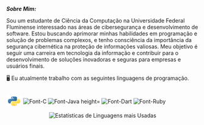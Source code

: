 **_Sobre Mim:_**

Sou um estudante de Ciência da Computação na Universidade Federal Fluminense interessado nas áreas de cibersegurança e desenvolvimento de software. Estou buscando aprimorar minhas habilidades em programação e solução de problemas complexos, e tenho consciência da importância da segurança cibernética na proteção de informações valiosas. Meu objetivo é seguir uma carreira em tecnologia da informação e contribuir para o desenvolvimento de soluções inovadoras e seguras para empresas e usuários finais.

🖥️ Eu atualmente trabalho com as seguintes linguagens de programação.


  <div style="display: inline_block"><br> 
  <img align="center" alt="Font-Python" height="30" width="40" src="https://raw.githubusercontent.com/devicons/devicon/master/icons/python/python-original.svg">
  <img align="center" alt="Font-C" height="30" width="40"  src="https://cdn.jsdelivr.net/gh/devicons/devicon/icons/c/c-original.svg" />
  <img align="center" alt="Font-Java height="30" width="40"  src="https://cdn.jsdelivr.net/gh/devicons/devicon/icons/java/java-original.svg" />
  <img align="center" alt="Font-Dart" height="30" width="40"  src="https://cdn.jsdelivr.net/gh/devicons/devicon/icons/dart/dart-original.svg" />
  <img align="center" alt="Font-Ruby" height="30" width="40" src="https://cdn.jsdelivr.net/gh/devicons/devicon@latest/icons/ruby/ruby-original.svg" />
           
          
    
<p align="center">
  <img src="https://github-readme-stats.vercel.app/api/top-langs/?username=JpFontinele&theme=dark&hide_border=true&include_all_commits=false&count_private=false&layout=compact" alt="Estatísticas de Linguagens mais Usadas">
</p>



<!-- <p align="center">
  <img src="https://github-readme-stats.vercel.app/api?username=JpFontinele&theme=dark&hide_border=true&include_all_commits=false&count_private=false" width="45%" alt="Estatísticas do GitHub">
  <img src="https://github-readme-streak-stats.herokuapp.com/?user=JpFontinele&theme=dark&hide_border=true" width="45%" alt="Estatísticas de Sequência do GitHub">
</p> -->

            
          
</div>
